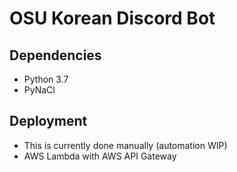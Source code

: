 # OSU Korean Discord Bot

## Dependencies
* Python 3.7
* PyNaCl

## Deployment
* This is currently done manually (automation WIP)
* AWS Lambda with AWS API Gateway

